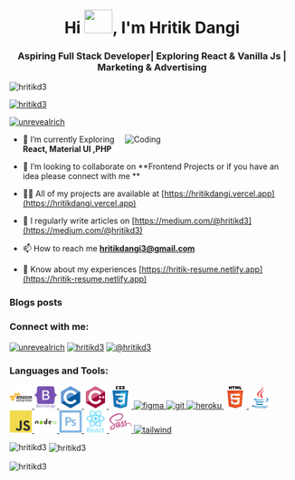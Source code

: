 <h1 align="center">Hi <img src="https://c.tenor.com/SNL9_xhZl9oAAAAC/waving-hand-joypixels.gif" width="50" height="42">, I'm Hritik Dangi</h1>
<h3 align="center">Aspiring Full Stack Developer| Exploring React & Vanilla Js | Marketing & Advertising</h3>

<p align="left"> <img src="https://komarev.com/ghpvc/?username=hritikd3&label=Profile%20views&color=0e75b6&style=flat" alt="hritikd3" /> </p>

<p align="left"> <a href="https://github.com/ryo-ma/github-profile-trophy"><img src="https://github-profile-trophy.vercel.app/?username=hritikd3" alt="hritikd3" /></a> </p>

<p align="left"> <a href="https://twitter.com/unrevealrich" target="blank"><img src="https://img.shields.io/twitter/follow/unrevealrich?logo=twitter&style=for-the-badge" alt="unrevealrich" /></a> </p>
<img align="right" alt="Coding" width="300" src="https://test-pics.netlify.app/hritiks.gif">

- 🔭 I’m currently Exploring **React, Material UI ,PHP**

- 👦 I’m looking to collaborate on **Frontend Projects or if you have an idea please connect with me **

- 👨‍💻 All of my projects are available at [https://hritikdangi.vercel.app](https://hritikdangi.vercel.app)

- 📝 I regularly write articles on [https://medium.com/@hritikd3](https://medium.com/@hritikd3)

- 📫 How to reach me **hritikdangi3@gmail.com**

- 📄 Know about my experiences [https://hritik-resume.netlify.app](https://hritik-resume.netlify.app)

### Blogs posts
<!-- BLOG-POST-LIST:START -->
<!-- BLOG-POST-LIST:END -->

<h3 align="left">Connect with me:</h3>
<p align="left">
<a href="https://twitter.com/unrevealrich" target="blank"><img align="center" src="https://raw.githubusercontent.com/rahuldkjain/github-profile-readme-generator/master/src/images/icons/Social/twitter.svg" alt="unrevealrich" height="30" width="40" /></a>
<a href="https://linkedin.com/in/hritikd3" target="blank"><img align="center" src="https://raw.githubusercontent.com/rahuldkjain/github-profile-readme-generator/master/src/images/icons/Social/linked-in-alt.svg" alt="hritikd3" height="30" width="40" /></a>
<a href="https://medium.com/@hritikd3" target="blank"><img align="center" src="https://raw.githubusercontent.com/rahuldkjain/github-profile-readme-generator/master/src/images/icons/Social/medium.svg" alt="@hritikd3" height="30" width="40" /></a>
</p>

<h3 align="left">Languages and Tools:</h3>
<p align="left"> <a href="https://aws.amazon.com" target="_blank" rel="noreferrer"> <img src="https://raw.githubusercontent.com/devicons/devicon/master/icons/amazonwebservices/amazonwebservices-original-wordmark.svg" alt="aws" width="40" height="40"/> </a> <a href="https://getbootstrap.com" target="_blank" rel="noreferrer"> <img src="https://raw.githubusercontent.com/devicons/devicon/master/icons/bootstrap/bootstrap-plain-wordmark.svg" alt="bootstrap" width="40" height="40"/> </a> <a href="https://www.cprogramming.com/" target="_blank" rel="noreferrer"> <img src="https://raw.githubusercontent.com/devicons/devicon/master/icons/c/c-original.svg" alt="c" width="40" height="40"/> </a> <a href="https://www.w3schools.com/cpp/" target="_blank" rel="noreferrer"> <img src="https://raw.githubusercontent.com/devicons/devicon/master/icons/cplusplus/cplusplus-original.svg" alt="cplusplus" width="40" height="40"/> </a> <a href="https://www.w3schools.com/css/" target="_blank" rel="noreferrer"> <img src="https://raw.githubusercontent.com/devicons/devicon/master/icons/css3/css3-original-wordmark.svg" alt="css3" width="40" height="40"/> </a> <a href="https://www.figma.com/" target="_blank" rel="noreferrer"> <img src="https://www.vectorlogo.zone/logos/figma/figma-icon.svg" alt="figma" width="40" height="40"/> </a> <a href="https://git-scm.com/" target="_blank" rel="noreferrer"> <img src="https://www.vectorlogo.zone/logos/git-scm/git-scm-icon.svg" alt="git" width="40" height="40"/> </a> <a href="https://heroku.com" target="_blank" rel="noreferrer"> <img src="https://www.vectorlogo.zone/logos/heroku/heroku-icon.svg" alt="heroku" width="40" height="40"/> </a> <a href="https://www.w3.org/html/" target="_blank" rel="noreferrer"> <img src="https://raw.githubusercontent.com/devicons/devicon/master/icons/html5/html5-original-wordmark.svg" alt="html5" width="40" height="40"/> </a> <a href="https://www.java.com" target="_blank" rel="noreferrer"> <img src="https://raw.githubusercontent.com/devicons/devicon/master/icons/java/java-original.svg" alt="java" width="40" height="40"/> </a> <a href="https://developer.mozilla.org/en-US/docs/Web/JavaScript" target="_blank" rel="noreferrer"> <img src="https://raw.githubusercontent.com/devicons/devicon/master/icons/javascript/javascript-original.svg" alt="javascript" width="40" height="40"/> </a> <a href="https://nodejs.org" target="_blank" rel="noreferrer"> <img src="https://raw.githubusercontent.com/devicons/devicon/master/icons/nodejs/nodejs-original-wordmark.svg" alt="nodejs" width="40" height="40"/> </a> <a href="https://www.photoshop.com/en" target="_blank" rel="noreferrer"> <img src="https://raw.githubusercontent.com/devicons/devicon/master/icons/photoshop/photoshop-line.svg" alt="photoshop" width="40" height="40"/> </a> <a href="https://reactjs.org/" target="_blank" rel="noreferrer"> <img src="https://raw.githubusercontent.com/devicons/devicon/master/icons/react/react-original-wordmark.svg" alt="react" width="40" height="40"/> </a> <a href="https://sass-lang.com" target="_blank" rel="noreferrer"> <img src="https://raw.githubusercontent.com/devicons/devicon/master/icons/sass/sass-original.svg" alt="sass" width="40" height="40"/> </a> <a href="https://tailwindcss.com/" target="_blank" rel="noreferrer"> <img src="https://www.vectorlogo.zone/logos/tailwindcss/tailwindcss-icon.svg" alt="tailwind" width="40" height="40"/> </a> </p>

<p><img align="left" src="https://github-readme-stats.vercel.app/api/top-langs?username=hritikd3&show_icons=true&locale=en&layout=compact" alt="hritikd3" /></p>

<p>&nbsp;<img align="center" src="https://github-readme-stats.vercel.app/api?username=hritikd3&show_icons=true&locale=en" alt="hritikd3" /></p>

<p><img align="center" src="https://github-readme-streak-stats.herokuapp.com/?user=hritikd3&" alt="hritikd3" /></p>
